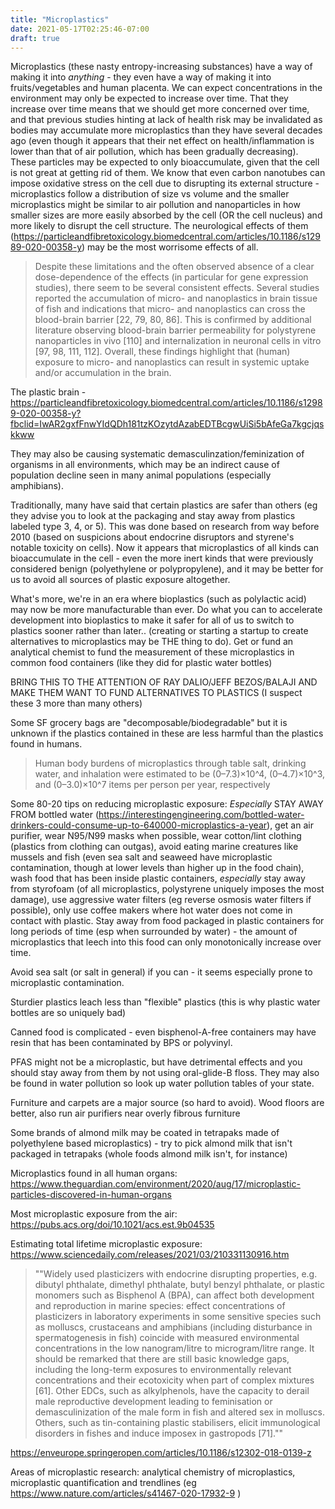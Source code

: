 ```yaml
---
title: "Microplastics"
date: 2021-05-17T02:25:46-07:00
draft: true
---
```


Microplastics (these nasty entropy-increasing substances) have a way of making it into *anything* - they even have a way of making it into fruits/vegetables and human placenta. We can expect concentrations in the environment may only be expected to increase over time. That they increase over time means that we should get more concerned over time, and that previous studies hinting at lack of health risk may be invalidated as bodies may accumulate more microplastics than they have several decades ago (even though it appears that their net effect on health/inflammation is lower than that of air pollution, which has been gradually decreasing). These particles may be expected to only bioaccumulate, given that the cell is not great at getting rid of them. We know that even carbon nanotubes can impose oxidative stress on the cell due to disrupting its external structure - microplastics follow a distribution of size vs volume and the smaller microplastics might be similar to air pollution and nanoparticles in how smaller sizes are more easily absorbed by the cell (OR the cell nucleus) and more likely to disrupt the cell structure. The neurological effects of them (https://particleandfibretoxicology.biomedcentral.com/articles/10.1186/s12989-020-00358-y) may be the most worrisome effects of all. 

>Despite these limitations and the often observed absence of a clear dose-dependence of the effects (in particular for gene expression studies), there seem to be several consistent effects. Several studies reported the accumulation of micro- and nanoplastics in brain tissue of fish and indications that micro- and nanoplastics can cross the blood-brain barrier [22, 79, 80, 86]. This is confirmed by additional literature observing blood-brain barrier permeability for polystyrene nanoparticles in vivo [110] and internalization in neuronal cells in vitro [97, 98, 111, 112]. Overall, these findings highlight that (human) exposure to micro- and nanoplastics can result in systemic uptake and/or accumulation in the brain.

The plastic brain - https://particleandfibretoxicology.biomedcentral.com/articles/10.1186/s12989-020-00358-y?fbclid=IwAR2gxfFnwYIdQDh181tzKOzytdAzabEDTBcgwUiSi5bAfeGa7kgcjqskkww

They may also be causing systematic demasculinzation/feminization of organisms in all environments, which may be an indirect cause of population decline seen in many animal populations (especially amphibians).

Traditionally, many have said that certain plastics are safer than others (eg they advise you to look at the packaging and stay away from plastics labeled type 3, 4, or 5). This was done based on research from way before 2010 (based on suspicions about endocrine disruptors and styrene's notable toxicity on cells). Now it appears that microplastics of all kinds can bioaccumulate in the cell - even the more inert kinds that were previously considered benign (polyethylene or polypropylene), and it may be better for us to avoid all sources of plastic exposure altogether.

What's more, we're in an era where bioplastics (such as polylactic acid) may now be more manufacturable than ever. Do what you can to accelerate development into bioplastics to make it safer for all of us to switch to plastics sooner rather than later.. (creating or starting a startup to create alternatives to microplastics may be THE thing to do). Get or fund an analytical chemist to fund the measurement of these microplastics in common food containers (like they did for plastic water bottles)

BRING THIS TO THE ATTENTION OF RAY DALIO/JEFF BEZOS/BALAJI AND MAKE THEM WANT TO FUND ALTERNATIVES TO PLASTICS (I suspect these 3 more than many others)


Some SF grocery bags are "decomposable/biodegradable" but it is unknown if the plastics contained in these are less harmful than the plastics found in humans. 


> Human body burdens of microplastics through table salt, drinking water, and inhalation were estimated to be (0–7.3)×10^4, (0–4.7)×10^3, and (0–3.0)×10^7 items per person per year, respectively

Some 80-20 tips on reducing microplastic exposure: *Especially* STAY AWAY FROM bottled water (https://interestingengineering.com/bottled-water-drinkers-could-consume-up-to-640000-microplastics-a-year), get an air purifier, wear N95/N99 masks when possible, wear cotton/lint clothing (plastics from clothing can outgas), avoid eating marine creatures like mussels and fish (even sea salt and seaweed have microplastic contamination, though at lower levels than higher up in the food chain), wash food that has been inside plastic containers, *especially* stay away from styrofoam (of all microplastics, polystyrene uniquely imposes the most damage), use aggressive water filters (eg reverse osmosis water filters if possible), only use coffee makers where hot water does not come in contact with plastic. Stay away from food packaged in plastic containers for long periods of time (esp when surrounded by water) - the amount of microplastics that leech into this food can only monotonically increase over time.

Avoid sea salt (or salt in general) if you can - it seems especially prone to microplastic contamination. 

Sturdier plastics leach less than "flexible" plastics (this is why plastic water bottles are so uniquely bad)

Canned food is complicated - even bisphenol-A-free containers may have resin that has been contaminated by BPS or polyvinyl. 

PFAS might not be a microplastic, but have detrimental effects and you should stay away from them by not using oral-glide-B floss. They may also be found in water pollution so look up water pollution tables of your state.

Furniture and carpets are a major source (so hard to avoid). Wood floors are better, also run air purifiers near overly fibrous furniture


Some brands of almond milk may be coated in tetrapaks made of polyethylene based microplastics) - try to pick almond milk that isn't packaged in tetrapaks (whole foods almond milk isn't, for instance)

Microplastics found in all human organs: https://www.theguardian.com/environment/2020/aug/17/microplastic-particles-discovered-in-human-organs



Most microplastic exposure from the air: https://pubs.acs.org/doi/10.1021/acs.est.9b04535

Estimating total lifetime microplastic exposure: https://www.sciencedaily.com/releases/2021/03/210331130916.htm




>""Widely used plasticizers with endocrine disrupting properties, e.g. dibutyl phthalate, dimethyl phthalate, butyl benzyl phthalate, or plastic monomers such as Bisphenol A (BPA), can affect both development and reproduction in marine species: effect concentrations of plasticizers in laboratory experiments in some sensitive species such as molluscs, crustaceans and amphibians (including disturbance in spermatogenesis in fish) coincide with measured environmental concentrations in the low nanogram/litre to microgram/litre range. It should be remarked that there are still basic knowledge gaps, including the long-term exposures to environmentally relevant concentrations and their ecotoxicity when part of complex mixtures [61]. Other EDCs, such as alkylphenols, have the capacity to derail male reproductive development leading to feminisation or demasculinization of the male form in fish and altered sex in molluscs. Others, such as tin-containing plastic stabilisers, elicit immunological disorders in fishes and induce imposex in gastropods [71].""

https://enveurope.springeropen.com/articles/10.1186/s12302-018-0139-z

Areas of microplastic research: analytical chemistry of microplastics, microplastic quantification and trendlines (eg https://www.nature.com/articles/s41467-020-17932-9 )
